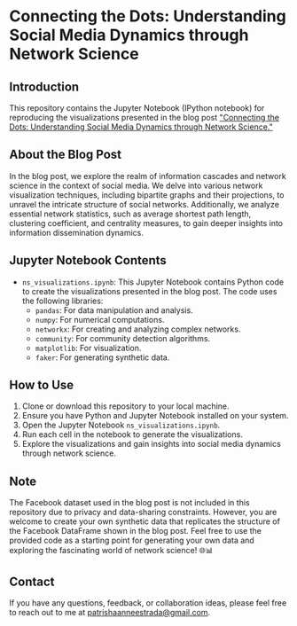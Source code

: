 # Connecting the Dots: Understanding Social Media Dynamics through Network Science

## Introduction
This repository contains the Jupyter Notebook (IPython notebook) for reproducing the visualizations presented in the blog post ["Connecting the Dots: Understanding Social Media Dynamics through Network Science."](https://medium.com/@patrishaanneestrada/connecting-the-dots-understanding-social-media-dynamics-through-network-science-7e51c2ec8e6)

## About the Blog Post

In the blog post, we explore the realm of information cascades and network science in the context of social media. We delve into various network visualization techniques, including bipartite graphs and their projections, to unravel the intricate structure of social networks. Additionally, we analyze essential network statistics, such as average shortest path length, clustering coefficient, and centrality measures, to gain deeper insights into information dissemination dynamics.

## Jupyter Notebook Contents

- `ns_visualizations.ipynb`: This Jupyter Notebook contains Python code to create the visualizations presented in the blog post. The code uses the following libraries:
  - `pandas`: For data manipulation and analysis.
  - `numpy`: For numerical computations.
  - `networkx`: For creating and analyzing complex networks.
  - `community`: For community detection algorithms.
  - `matplotlib`: For visualization.
  - `faker`: For generating synthetic data.

## How to Use

1. Clone or download this repository to your local machine.
2. Ensure you have Python and Jupyter Notebook installed on your system.
3. Open the Jupyter Notebook `ns_visualizations.ipynb`.
4. Run each cell in the notebook to generate the visualizations.
5. Explore the visualizations and gain insights into social media dynamics through network science.

## Note

The Facebook dataset used in the blog post is not included in this repository due to privacy and data-sharing constraints. However, you are welcome to create your own synthetic data that replicates the structure of the Facebook DataFrame shown in the blog post. Feel free to use the provided code as a starting point for generating your own data and exploring the fascinating world of network science! 🌐📊

## Contact

If you have any questions, feedback, or collaboration ideas, please feel free to reach out to me at patrishaanneestrada@gmail.com. 
